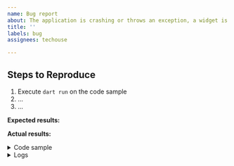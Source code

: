 ```yaml
---
name: Bug report
about: The application is crashing or throws an exception, a widget is buggy, or something looks wrong.
title: ''
labels: bug
assignees: techouse

---
```


## Steps to Reproduce

<!-- Please include full steps to reproduce so that we can reproduce the problem. -->

1. Execute `dart run` on the code sample <!-- (see "Code sample" section below) -->
2. ... <!-- describe steps to demonstrate bug -->
3. ... <!-- for example "Tap on X and see a crash" -->

**Expected results:** <!-- what did you want to see? -->

**Actual results:** <!-- what did you see? -->

<details>
<summary>Code sample</summary>

<!--
      Please create a minimal reproducible sample that shows the problem
      and attach it below between the lines with the backticks.

      To create it you can use `dart create bug` command and update the `main.dart` file.

      Alternatively, you can use https://dartpad.dev/
      which is capable of creating and running small Dart apps.

      Without this we will unlikely be able to progress on the issue, and because of that
      we regretfully will have to close it.
-->

```dart
```

</details>

<details>
  <summary>Logs</summary>

<!--
      Run your application with `dart run main.dart --verbose` and attach all the
      log output below between the lines with the backticks. If there is an
      exception, please see if the error message includes enough information
      to explain how to solve the issue.
-->

```
```

<!--
     Run `dart analyze` and attach any output of that command below.
     If there are any analysis errors, try resolving them before filing this issue.
-->

```
```

<!-- Finally, paste the output of running `dart --version` here. -->

```
```

</details>

